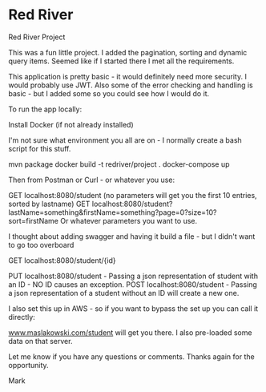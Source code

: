 # Red River
Red River Project

This was a fun little project. I added the pagination, sorting and dynamic query items. Seemed like
if I started there I met all the requirements. 

This application is pretty basic - it would definitely need more security. I would probably use JWT.
Also some of the error checking and handling is basic - but I added some so you could see how I 
would do it. 

To run the app locally:

Install Docker (if not already installed)

I'm not sure what environment you all are on - I normally create a bash script for this stuff.

mvn package
docker build -t redriver/project .
docker-compose up

Then from Postman or Curl - or whatever you use:

GET localhost:8080/student (no parameters will get you the first 10 entries, sorted by lastname)
GET localhost:8080/student?lastName=something&firstName=something?page=0?size=10?sort=firstName
Or whatever parameters you want to use.

I thought about adding swagger and having it build a file - but I didn't want to go too overboard

GET localhost:8080/student/{id}

PUT localhost:8080/student - Passing a json representation of student with an ID - NO ID causes an exception.
POST localhost:8080/student - Passing a json representation of a student without an ID will create a new one.

I also set this up in AWS - so if you want to bypass the set up you can call it directly:

www.maslakowski.com/student will get you there. I also pre-loaded some data on that server.

Let me know if you have any questions or comments. Thanks again for the opportunity.

Mark

